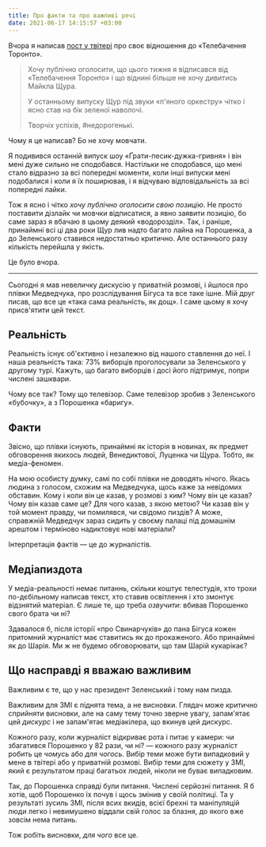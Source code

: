 ```yaml
---
title: Про факти та про важливі речі
date: 2021-06-17 14:15:57 +03:00
---
```


Вчора я написав [пост у твітері][1] про своє відношення до «Телебачення Торонто».

> Хочу публічно оголосити, що цього тижня я відписався від «Телебачення Торонто» і що віднині більше не хочу дивитись Майкла Щура.
>
> У останньому випуску Щур під звуки «п'яного оркестру» чітко і ясно став на бік зеленої наволочі.
>
> Творчіх успіхів, #недорогенькі.

Чому я це написав? Бо не хочу мовчати.

Я подивився останній випуск шоу «Ґрати-песик-дужка-гривня» і він мені дуже сильно не сподобався. Настільки не сподобався, що мені стало відразно за всі попередні моменти, коли інші випуски мені подобалися і коли я їх поширював, і я відчуваю відповідальність за всі попередні лайки.

Тож я ясно і чітко _хочу публічно оголосити свою позицію_. Не просто поставити дізлайк чи мовчки відписатися, а явно заявити позицію, бо саме зараз я вбачаю в цьому деякий «водорозділ». Так, і раніше, принаймні всі ці два роки Щур лив надто багато лайна на Порошенка, а до Зеленського ставився недостатньо критично. Але останнього разу кількість перейшла у якість.

Це було вчора.

* * *

Сьогодні я мав невеличку дискусію у приватній розмові, і йшлося про плівки Медведчука, про розслідування Бігуса та все таке ішне. Мій друг писав, що все це «така сама реальність, як дощ». І саме цьому я хочу присв'ятити цей текст.


Реальність
----------

Реальність існує об'єктивно і незалежно від нашого ставлення до неї. І наша реальність така: 73% виборців проголосували за Зеленського у другому турі. Кажуть, що багато виборців і досі його підтримує, попри числені зашквари.

Чому все так? Тому що телевізор. Cаме телевізор зробив з Зеленського «бубочку», а з Порошенка «баригу».


Факти
-----

Звісно, що плівки існують, принаймні як історія в новинах, як предмет обговорення якихось людей, Венедиктової, Луценка чи Щура. Тобто, як медіа-феномен.

На мою особисту думку, самі по собі плівки не доводять нічого. Якась людина з голосом, схожим на Медведчука, щось каже за невідомих обставин. Кому і коли він це казав, у розмові з ким? Чому він це казав? Чому він казав саме це? Для чого казав, з якою метою? Чи казав він у той момент правду, чи помилявся, чи свідомо пиздів? А може, справжній Медведчук зараз сидить у своєму палаці під домашнім арештом і терміново надиктовує нові матеріали?

Інтерпретація фактів — це до журналістів.


Медіапиздота
------------

У медіа-реальності немає питаннь, скільки коштує телестудія, хто трохи по-дєбільному написав текст, хто ставив освітлення і хто змонтує відзнятий матеріал. Є лише те, що треба _озвучити_: вбивав Порошенко свого брата чи ні?

Здавалося б, після історії «про Свинарчуків» до пана Бігуса кожен притомний журналіст має ставитись як до прокаженого. Або принаймні як до Шарія. Ми ж не будемо обговорювати, що там Шарій кукарікає?


Що насправді я вважаю важливим
------------------------------

Важливим є те, що у нас президент Зеленський і тому нам пизда.

Важливим для ЗМІ є піднята тема, а не висновки. Глядач може критично сприйняти висновки, але на саму тему точно зверне увагу, запам'ятає цей _дискурс_ і не запам'ятає медіакілера, що вкинув цей дискурс.

Кожного разу, коли журналіст відкриває рота і питає у камери: чи збагатився Порошенко у 82 рази, чи ні? — кожного разу журналіст робить це _чомусь_ або _для чогось_. Вибір теми може бути випадковий у мене в твітері або у приватній розмові. Вибір теми для сюжету у ЗМІ, який є результатом праці багатьох людей, ніколи не буває випадковим.

Так, до Порошенка справді були питання. Числені серйозні питання. Я б хотів, щоб Порошенко їх почув і щось змінив у своїй політиці. Та у результаті зусиль ЗМІ, після всих вкидів, всієї брехні та маніпуляцій люди легко і невимушено віддали свій голос за блазня, до якого вже зовсім нема питань.

Тож робіть висновки, _для чого_ все це.


[1]: https://twitter.com/kastaneda/status/1405289588524863489
